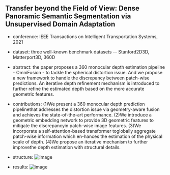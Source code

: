 ## Transfer beyond the Field of View: Dense Panoramic Semantic Segmentation via Unsupervised Domain Adaptation

- conference: IEEE Transactions on Intelligent Transportation Systems, 2021

- dataset: three well-known benchmark datasets -- Stanford2D3D, Matterport3D, 360D

- abstract: the paper proposes a 360 monocular depth estimation pipeline - OmniFusion - to tackle the spherical distortion issue. And we propose a new framework to handle the discrepancy between patch-wise predictions. An iterative depth refinement mechanism is introduced to further refine the estimated depth based on the more accurate geometric features.

- contributions: 
(1)We present a 360 monocular depth prediction pipelinethat addresses the distortion issue via geometry-aware fusion and achieves the state-of-the-art performance. 
(2)We introduce a geometric embedding network to provide 3D geometric features to mitigate the discrepancyin patch-wise image features. 
(3)We incorporate a self-attention-based transformer toglobally aggregate patch-wise information which en-hances the estimation of the physical scale of depth. 
(4)We propose an iterative mechanism to further improvethe depth estimation with structural details.

- structure:
![image](https://github.com/VLISLAB/360-DL-Survey/blob/main/Images/OmniFusion.png)

- results:
![image](https://github.com/VLISLAB/360-DL-Survey/blob/main/Images/OmniFusion_exp.png)
